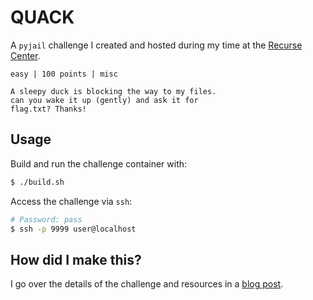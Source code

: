 # QUACK
A `pyjail` challenge I created and hosted during my time at the [Recurse Center](https://www.recurse.com/scout/click?t=2ac66128b9116e0722d941ebf7e14b5a). 

```
easy | 100 points | misc

A sleepy duck is blocking the way to my files.
can you wake it up (gently) and ask it for
flag.txt? Thanks!
```

## Usage

Build and run the challenge container with:
```sh
$ ./build.sh
```

Access the challenge via `ssh`:
```sh
# Password: pass
$ ssh -p 9999 user@localhost
```

## How did I make this?
I go over the details of the challenge and resources in a [blog post](https://pjg1.site/rc05).
